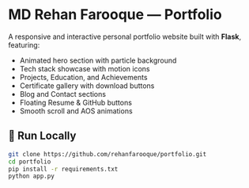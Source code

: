 # MD Rehan Farooque — Portfolio

A responsive and interactive personal portfolio website built with **Flask**, featuring:

- Animated hero section with particle background
- Tech stack showcase with motion icons
- Projects, Education, and Achievements
- Certificate gallery with download buttons
- Blog and Contact sections
- Floating Resume & GitHub buttons
- Smooth scroll and AOS animations

## 🚀 Run Locally

```bash
git clone https://github.com/rehanfarooque/portfolio.git
cd portfolio
pip install -r requirements.txt
python app.py
